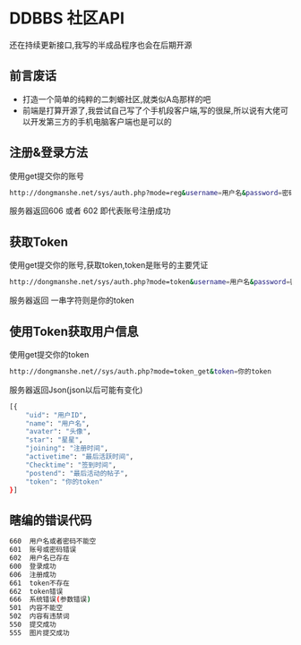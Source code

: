 # DDBBS 社区API

还在持续更新接口,我写的半成品程序也会在后期开源

## 前言废话
+ 打造一个简单的纯粹的二刺螈社区,就类似A岛那样的吧
+ 前端是打算开源了,我尝试自己写了个手机段客户端,写的很屎,所以说有大佬可以开发第三方的手机电脑客户端也是可以的


## 注册&登录方法
使用get提交你的账号
```bash
http://dongmanshe.net/sys/auth.php?mode=reg&username=用户名&password=密码
```
服务器返回606 或者 602 即代表账号注册成功


## 获取Token
使用get提交你的账号,获取token,token是账号的主要凭证
```bash
http://dongmanshe.net/sys/auth.php?mode=token&username=用户名&password=密码
```
服务器返回 一串字符则是你的token


## 使用Token获取用户信息
使用get提交你的token
```bash
http://dongmanshe.net//sys/auth.php?mode=token_get&token=你的token
```
服务器返回Json(json以后可能有变化)
```bash
[{
	"uid": "用户ID",
	"name": "用户名",
	"avater": "头像",
	"star": "星星",
	"joining": "注册时间",
	"activetime": "最后活跃时间",
	"Checktime": "签到时间",
	"postend": "最后活动的帖子",
	"token": "你的token"
}]
```





## 瞎编的错误代码
```bash
660  用户名或者密码不能空
601  账号或密码错误
602  用户名已存在
600  登录成功
606  注册成功
661  token不存在
662  token错误
666  系统错误(参数错误)
501  内容不能空
502  内容有违禁词
550  提交成功 
555  图片提交成功
```

